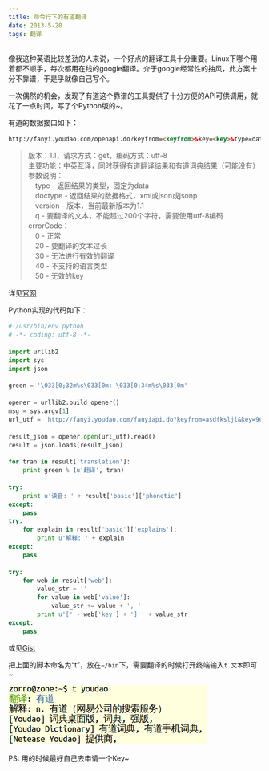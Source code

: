 ```yaml
---
title: 命令行下的有道翻译
date: 2013-5-20
tags: 翻译
---
```


像我这种英语比较差劲的人来说，一个好点的翻译工具十分重要。Linux下哪个用着都不顺手，每次都用在线的google翻译。介于google经常性的抽风，此方案十分不靠谱，于是乎就像自己写个。

一次偶然的机会，发现了有道这个靠谱的工具提供了十分方便的API可供调用，就花了一点时间，写了个Python版的~。

有道的数据接口如下：

```html
http://fanyi.youdao.com/openapi.do?keyfrom=<keyfrom>&key=<key>&type=data&doctype=<doctype>&version=1.1&q=要翻译的文本
```

> 版本：1.1，请求方式：get，编码方式：utf-8  
> 主要功能：中英互译，同时获得有道翻译结果和有道词典结果（可能没有）  
> 参数说明：  
> 　type - 返回结果的类型，固定为data  
> 　doctype - 返回结果的数据格式，xml或json或jsonp  
> 　version - 版本，当前最新版本为1.1  
> 　q - 要翻译的文本，不能超过200个字符，需要使用utf-8编码  
> errorCode：  
> 　0 - 正常  
> 　20 - 要翻译的文本过长  
> 　30 - 无法进行有效的翻译  
> 　40 - 不支持的语言类型  
> 　50 - 无效的key  

详见[官网](http://fanyi.youdao.com/openapi?path=data-mode)

Python实现的代码如下：

```python
#!/usr/bin/env python
# -*- coding: utf-8 -*-

import urllib2
import sys
import json

green = '\033[0;32m%s\033[0m: \033[0;34m%s\033[0m'

opener = urllib2.build_opener()
msg = sys.argv[1]
url_utf = 'http://fanyi.youdao.com/fanyiapi.do?keyfrom=asdfksljl&key=908880018&type=data&doctype=json&version=1.1&q=' + msg 

result_json = opener.open(url_utf).read()
result = json.loads(result_json)

for tran in result['translation']:
    print green % (u'翻译', tran)

try:
    print u'读音: ' + result['basic']['phonetic']
except:
    pass
try:
    for explain in result['basic']['explains']:
        print u'解释: ' + explain
except:
    pass

try:
    for web in result['web']:
        value_str = ''
        for value in web['value']:
            value_str += value + ', '
        print u'[' + web['key'] + '] ' + value_str
except:
    pass
```

或见[Gist](https://gist.github.com/zqqf16/5610235)

把上面的脚本命名为“t”，放在`~/bin`下，需要翻译的时候打开终端输入`t 文本`即可~

![图片](/static/img/youdao-translation.png)

PS: 用的时候最好自己去申请一个Key~
